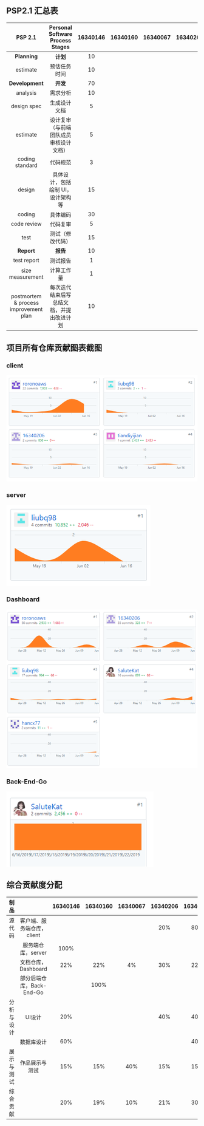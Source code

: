 ## PSP2.1 汇总表  
  
| PSP 2.1 | Personal Software Process Stages	 | 16340146  | 16340160	  | 16340067  | 16340206  | 16340162  |  
| :---------------: | :---------------: | :------: | :------: | :------: | :------: | :------: |   
|  **Planning**   |     **计划**       | 10 |  |  |  | 10 |  
|  estimate   |    预估任务时间        | 10 |  |  |  | 10 |  
|  **Development**   |      **开发**      | 70 |  |  |  | 80 |
|   analysis  |    需求分析        | 10 |  |  |  | 10 |  
|  design spec   |     生成设计文档       | 5 |  |  |  | 5 |  
| estimate    |      设计复审（与前端团队成员审核设计文档）      | 5 |  |  |  | 6 |  
|  coding standard   |      代码规范      | 3 |  |  |  | 2 |  
|   design  |     具体设计，包括绘制 UI，设计架构等       | 15 |  |  |  | 15 |   
|  coding   |    具体编码        | 30 |  |  |  | 25 |  
|  code review   |     代码复审       | 5 |  |  |  | 5 |  
|  test   |     测试（修改代码）       | 15 |  |  |  | 12 |  
|  **Report**   |     **报告**       | 10 |  |  |  | 10 |  
|  test report   |     测试报告       | 1 |  |  |  | 1 |  
|  size measurement   |       计算工作量     | 1 |  |  |  | 1 |  
|   postmortem & process improvement plan  |    每次迭代结束后写总结文档，并提出改进计划        | 10 |  |  |  | 8 |  

## 项目所有仓库贡献图表截图
### client
![](image/client.PNG)

### server
![](image/server.PNG)

### Dashboard
![](image/dashboard.PNG)


### Back-End-Go
![](image/backgo.png)


## 综合贡献度分配  
  
| 制品 | 	 | 16340146  | 16340160	  | 16340067  | 16340206  | 16340162  |  
| :---------------: | :---------------: | :------: | :------: | :------: | :------: | :------: |   
|  源代码   |     客户端、服务端仓库，client       |  |  |  | 20% | 80% |  
|     |     服务端仓库，server       | 100% |  |  |  |  |  
|     |     文档仓库，Dashboard       | 22% | 22% | 4% | 30% | 22% |  
|     |     部分后端仓库，Back-End-Go       |  | 100% |  |  |  |  
|   分析与设计 |     UI设计        | 20% |  |  | 40% | 40% |  
|     |     数据库设计       | 60% |  |  |  | 40% |  
|  展示与测试   |       作品展示与测试     | 15% | 15% | 40% | 15% | 15% |  
|  综合贡献   |            | 20% | 19% | 10% | 21% | 30% |  
